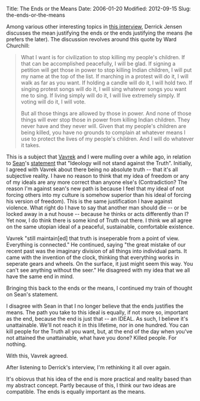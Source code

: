 Title: The Ends or the Means
Date: 2006-01-20
Modified: 2012-09-15
Slug: the-ends-or-the-means

Among various other interesting topics in <a href="http://www.radio4all.net/index.php?op=program-info&program_id=14727&nav=&" >this interview</a>, Derrick Jensen discusses the mean justifying the ends or the ends justifying the means (he prefers the later). The discussion revolves around this quote by Ward Churchill:
<blockquote>What I want is for civilization to stop killing my people's children. If that can be accomplished peacefully, I will be glad. If signing a petition will get those in power to stop killing Indian children, I will put my name at the top of the list. If marching in a protest will do it, I will walk as far as you want. If holding a candle will do it, I will hold two. If singing protest songs will do it, I will sing whatever songs you want me to sing. If living simply will do it, I will live extremely simply. If voting will do it, I will vote.

But all those things are allowed by those in power. And none of those things will ever stop those in power from killing Indian children. They never have and they never will. Given that my people's children are being killed, you have no grounds to complain at whatever means I use to protect the lives of my people's children. And I will do whatever it takes.</blockquote>

This is a subject that <a href="http://vavrek.com/" >Vavrek</a> and I were mulling over a while ago, in relation to <a href="http://www.darkatlas.com/" >Sean</a>'s <a href="http://www.livejournal.com/users/sean_kennedy/100317.html" >statement</a> that "Ideology will not stand against the Truth". Initially, I agreed with Vavrek about there being no absolute truth -- that it's all subjective reality. I have no reason to think that my idea of freedom or any of my ideals are any more correct than anyone else's (Contradiction? The reason I'm against sean's new path is because I feel that my ideal of not forcing others into my culture is somehow superior than his ideal of forcing his version of freedom). This is the same justification I have against violence. What right do I have to say that another man should die -- or be locked away in a nut house -- because he thinks or acts differently than I? Yet now, I do think there is some kind of Truth out there. I think we all agree on the same utopian ideal of a peaceful, sustainable, comfortable existence.

Vavrek "still maintain[ed] that truth is inseperable from a point of view. Everything is connected." He continued, saying "the great mistake of our recent past was the imaginary division of all things into individual parts. It came with the invention of the clock, thinking that everything works in seperate gears and wheels. On the surface,  it just might seem this way. You can't see anything without the seer." He disagreed with my idea that we all have the same end in mind.

Bringing this back to the ends or the means, I continued my train of thought on Sean's statement.

I disagree with Sean in that I no longer believe that the ends justifies the means. The path you take to this ideal is equally, if not more so, important as the end, because the end is just that -- an IDEAL. As such, I believe it's unattainable. We'll not reach it in this lifetime, nor in one hundred. You can kill people for the Truth all you want, but, at the end of the day when you've not attained the unattainable, what have you done? Killed people. For nothing.

With this, Vavrek agreed.

After listening to Derrick's interview, I'm rethinking it all over again. 

It's obiovus that his idea of the end is more practical and reality based than my abstract concept. Partly because of this, I think our two ideas are compatible. The ends is equally important as the means.
